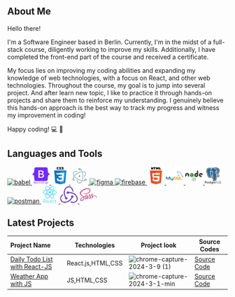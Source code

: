 


## About Me
Hello there!


I'm a Software Engineer based in Berlin. Currently, I'm in the midst of a full-stack course, diligently working to improve my skills. Additionally, I have completed the front-end part of the course and received a certificate.

My focus lies on improving my coding abilities and expanding my knowledge of web technologies, with a focus on React, and other web technologies.
Throughout the course, my goal is to jump into several project. And after learn new topic, I like to practice it through hands-on projects and share them to reinforce my understanding. 
I genuinely believe this hands-on approach is the best way to track my progress and witness my improvement in coding!

Happy coding! 💻 🎉



## Languages and Tools
<p align="left"> <a href="https://babeljs.io/" target="_blank" rel="noreferrer"> <img src="https://www.vectorlogo.zone/logos/babeljs/babeljs-icon.svg" alt="babel" width="40" height="40"/> </a> <a href="https://getbootstrap.com" target="_blank" rel="noreferrer"> <img src="https://raw.githubusercontent.com/devicons/devicon/master/icons/bootstrap/bootstrap-plain-wordmark.svg" alt="bootstrap" width="40" height="40"/> </a> <a href="https://www.w3schools.com/css/" target="_blank" rel="noreferrer"> <img src="https://raw.githubusercontent.com/devicons/devicon/master/icons/css3/css3-original-wordmark.svg" alt="css3" width="40" height="40"/> </a> <a href="https://www.electronjs.org" target="_blank" rel="noreferrer"> <img src="https://raw.githubusercontent.com/devicons/devicon/master/icons/electron/electron-original.svg" alt="electron" width="40" height="40"/> </a> <a href="https://www.figma.com/" target="_blank" rel="noreferrer"> <img src="https://www.vectorlogo.zone/logos/figma/figma-icon.svg" alt="figma" width="40" height="40"/> </a> <a href="https://firebase.google.com/" target="_blank" rel="noreferrer"> <img src="https://www.vectorlogo.zone/logos/firebase/firebase-icon.svg" alt="firebase" width="40" height="40"/> </a> <a href="https://www.w3.org/html/" target="_blank" rel="noreferrer"> <img src="https://raw.githubusercontent.com/devicons/devicon/master/icons/html5/html5-original-wordmark.svg" alt="html5" width="40" height="40"/> </a> <a href="https://www.mysql.com/" target="_blank" rel="noreferrer"> <img src="https://raw.githubusercontent.com/devicons/devicon/master/icons/mysql/mysql-original-wordmark.svg" alt="mysql" width="40" height="40"/> </a> <a href="https://nodejs.org" target="_blank" rel="noreferrer"> <img src="https://raw.githubusercontent.com/devicons/devicon/master/icons/nodejs/nodejs-original-wordmark.svg" alt="nodejs" width="40" height="40"/> </a> <a href="https://www.postgresql.org" target="_blank" rel="noreferrer"> <img src="https://raw.githubusercontent.com/devicons/devicon/master/icons/postgresql/postgresql-original-wordmark.svg" alt="postgresql" width="40" height="40"/> </a> <a href="https://postman.com" target="_blank" rel="noreferrer"> <img src="https://www.vectorlogo.zone/logos/getpostman/getpostman-icon.svg" alt="postman" width="40" height="40"/> </a> <a href="https://reactjs.org/" target="_blank" rel="noreferrer"> <img src="https://raw.githubusercontent.com/devicons/devicon/master/icons/react/react-original-wordmark.svg" alt="react" width="40" height="40"/> </a> <a href="https://redux.js.org" target="_blank" rel="noreferrer"> <img src="https://raw.githubusercontent.com/devicons/devicon/master/icons/redux/redux-original.svg" alt="redux" width="40" height="40"/> </a> <a href="https://sass-lang.com" target="_blank" rel="noreferrer"> <img src="https://raw.githubusercontent.com/devicons/devicon/master/icons/sass/sass-original.svg" alt="sass" width="40" height="40"/> </a> </p>




<!-- Proudly created with GPRM ( https://gprm.itsvg.in ) -->
## Latest Projects
  Project Name       |Technologies     |Project look          |Source Codes       
:-------------------------|-------------------------|-------------------------|-------------------------
[Daily Todo List with React-JS](https://nidakasap.github.io/todo-list-react/)| React.js,HTML,CSS |![chrome-capture-2024-3-9 (1)](https://github.com/nidakasap/todo-list-react/assets/150368632/27607335-7809-4cdb-b1f3-190cebf11046)|[Source Code](https://github.com/nidakasap/todo-list-react)
[Weather App with JS](https://nidakasap.github.io/weather-app-js/)| JS,HTML,CSS |![chrome-capture-2024-3-1-min](https://github.com/nidakasap/weather-app-js/assets/150368632/588713ac-eb88-4342-956d-a9f4f5aeb7a6)|[Source Code](https://github.com/nidakasap/weather-app-js)
